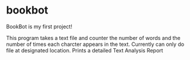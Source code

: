 # bookbot
BookBot is my first project!

This program takes a text file and counter the number of words and the number of times each charcter appears 
in the text. Currently can only do file at designated location. Prints a detailed Text Analysis Report 